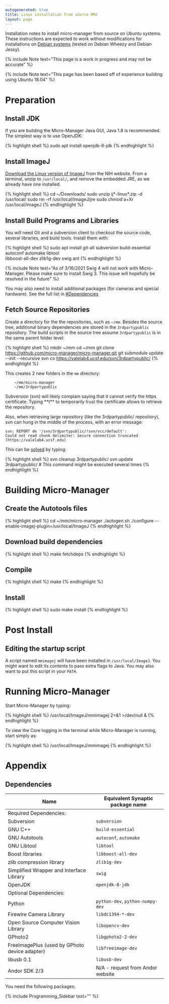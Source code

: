 ```yaml
---
autogenerated: true
title: Linux installation from source MM2
layout: page
---
```


Installation notes to install micro-manager from source on Ubuntu
systems. These instructions are expected to work without modifications
for installations on [Debian systems](http://debian.org) (tested on
Debian Wheezy and Debian Jessy).

{% include Note text="This page is a work in progress and may not be accurate" %}

{% include Note text="This page has been based off of experience building using Ubuntu 18.04" %}

# Preparation

## Install JDK

If you are building the Micro-Manager Java GUI, Java 1.8 is recommended.
The simplest way is to use OpenJDK:

{% highlight shell %}
sudo apt install openjdk-8-jdk
{% endhighlight %}

## Install ImageJ

[Download the Linux version of
ImageJ](http://rsb.info.nih.gov/ij/download.html) from the NIH website.
From a terminal, unzip to `/usr/local/`, and remove the embedded JRE, as
we already have one installed.

{% highlight shell %}
cd ~/Downloads/
sudo unzip ij*-linux*.zip -d /usr/local/
sudo rm -rf /usr/local/ImageJ/jre
sudo chmod a+Xr /usr/local/ImageJ
{% endhighlight %}

## Install Build Programs and Libraries

You will need Git and a subversion client to checkout the source code,
several libraries, and build tools. Install them with:

{% highlight shell %}
sudo apt install git-all subversion build-essential autoconf automake libtool \
                     libboost-all-dev zlib1g-dev swig ant
{% endhighlight %}

{% include Note text="As of 3/16/2021 Swig 4 will not work with Micro-Manager. Please make sure to install Swig 3. This issue will hopefully be resolved in the future" %}

You may also need to install additional packages (for cameras and
special hardware). See the full list in
[\#Dependencies](#Dependencies "wikilink")

## Fetch Source Repositories

Create a directory for the the repositories, such as `~/mm`. Besides the
source tree, additional binary dependencies are stored in the
`3rdpartypublic` repository. The build scripts in the source tree assume
`3rdpartypublic` is in the same parent folder level:

{% highlight shell %}
mkdir ~/mm
cd ~/mm
git clone https://github.com/micro-manager/micro-manager.git
git submodule update --init --recursive
svn co https://valelab4.ucsf.edu/svn/3rdpartypublic/
{% endhighlight %}

This creates 2 new folders in the `mm` directory:

``` 
    ~/mm/micro-manager
    ~/mm/3rdpartypublic
```

Subversion (svn) will likely complain saying that it cannot verify the
https certificate. Typing \*\*t\*\* to temporarily trust the certificate
allows to retrieve the repository.

Also, when retrieving large repository (like the 3rdpartypublic/
repository), svn can hung in the middle of the process, with an error
message:

    svn: REPORT de '/svn/3rdpartypublic/!svn/vcc/default': 
    Could not read chunk delimiter: Secure connection truncated (https://valelab4.ucsf.edu)

This can be
[solved](http://stackoverflow.com/questions/4031845/svn-resuming-aborted-checkout#13789596)
by typing:

{% highlight shell %}
svn cleanup 3rdpartypublic/
svn update 3rdpartypublic/ # This command might be executed several times
{% endhighlight %}

# Building Micro-Manager

## Create the Autotools files

{% highlight shell %}
cd ~/mm/micro-manager
./autogen.sh
./configure --enable-imagej-plugin=/usr/local/ImageJ
{% endhighlight %}

## Download build dependencies

{% highlight shell %}
make fetchdeps
{% endhighlight %}

## Compile

{% highlight shell %}
make
{% endhighlight %}

## Install

{% highlight shell %}
sudo make install
{% endhighlight %}

# Post Install

## Editing the startup script

A script named `mmimagej` will have been installed in
`/usr/local/ImageJ`. You might want to edit its contents to pass extra
flags to Java. You may also want to put this script in your `PATH`.

# Running Micro-Manager

Start Micro-Manager by typing:

{% highlight shell %}
/usr/local/ImageJ/mmimagej 2>&1 >/dev/null &
{% endhighlight %}

To view the Core logging in the terminal while Micro-Manager is running,
start simply as:

{% highlight shell %}
/usr/local/ImageJ/mmimagej
{% endhighlight %}

# Appendix

## Dependencies

| Name                                          | Equivalent Synaptic package name |
| --------------------------------------------- | -------------------------------- |
| Required Dependencies:                        |                                  |
| Subversion                                    | `subversion`                     |
| GNU C++                                       | `build-essential`                |
| GNU Autotools                                 | `autoconf`, `automake`           |
| GNU Libtool                                   | `libtool`                        |
| Boost libraries                               | `libboost-all-dev`               |
| zlib compression library                      | `zlib1g-dev`                     |
| Simplified Wrapper and Interface Library      | `swig`                           |
| OpenJDK                                       | `openjdk-8-jdk`                  |
| Optional Dependencies:                        |                                  |
| Python                                        | `python-dev`, `python-numpy-dev` |
| Firewire Camera Library                       | `libdc1394-*-dev`                |
| Open Source Computer Vision Library           | `libopencv-dev`                  |
| GPhoto2                                       | `libgphoto2-2-dev`               |
| FreeImagePlus (used by GPhoto device adapter) | `libfreeimage-dev`               |
| libusb 0.1                                    | `libusb-dev`                     |
| Andor SDK 2/3                                 | N/A - request from Andor website |

You need the following packages:

{% include Programming_Sidebar text="" %}
